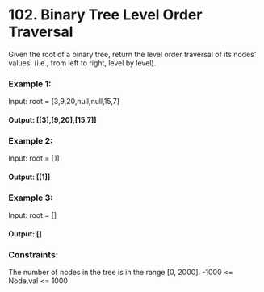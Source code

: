 # 102. Binary Tree Level Order Traversal
Given the root of a binary tree, return the level order traversal of its nodes' values. (i.e., from left to right, level by level).

### Example 1:
Input: root = [3,9,20,null,null,15,7]
#### Output: [[3],[9,20],[15,7]]

### Example 2:
Input: root = [1]
#### Output: [[1]]

### Example 3:
Input: root = []
#### Output: []
 
### Constraints:
The number of nodes in the tree is in the range [0, 2000].
-1000 <= Node.val <= 1000
